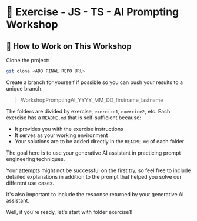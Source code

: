 # 📝 Exercise - JS - TS - AI Prompting Workshop

## 🎯 How to Work on This Workshop

Clone the project:

```bash
git clone <ADD FINAL REPO URL>
```

Create a branch for yourself if possible so you can push your results to a unique branch.

> WorkshopPromptingAI_YYYY_MM_DD_firstname_lastname

The folders are divided by exercise, `exercice1`, `exercice2`, etc. Each exercise has a `README.md` that is self-sufficient because: 

- It provides you with the exercise instructions
- It serves as your working environment
- Your solutions are to be added directly in the `README.md` of each folder
 
The goal here is to use your generative AI assistant in practicing prompt engineering techniques.

Your attempts might not be successful on the first try, so feel free to include detailed explanations in addition to the prompt that helped you solve our different use cases.

It's also important to include the response returned by your generative AI assistant.

Well, if you're ready, let's start with folder exercise1!
